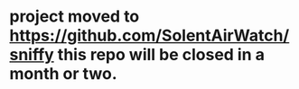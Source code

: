 # project moved to https://github.com/SolentAirWatch/sniffy this repo will be closed in a month or two.

